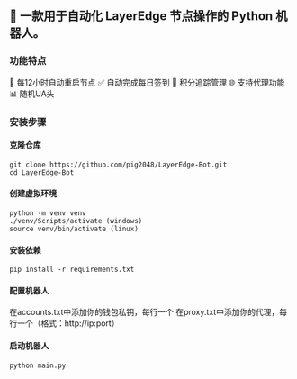 
## 🚀 一款用于自动化 LayerEdge 节点操作的 Python 机器人。

### 功能特点

🔄 每12小时自动重启节点
✅ 自动完成每日签到
💎 积分追踪管理
🌐 支持代理功能
📊 随机UA头

### 安装步骤

#### 克隆仓库


```
git clone https://github.com/pig2048/LayerEdge-Bot.git
cd LayerEdge-Bot
```

#### 创建虚拟环境

```
python -m venv venv
./venv/Scripts/activate (windows)
source venv/bin/activate (linux)
```

#### 安装依赖

```
pip install -r requirements.txt
```

#### 配置机器人

在accounts.txt中添加你的钱包私钥，每行一个
在proxy.txt中添加你的代理，每行一个（格式：http://ip:port）

#### 启动机器人

```
python main.py
```

